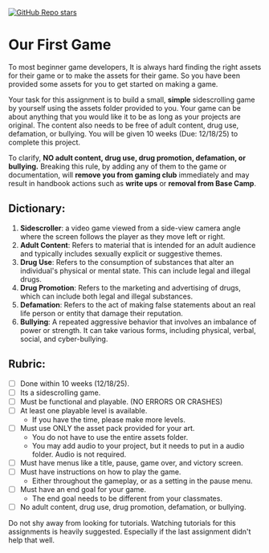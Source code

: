 [![GitHub Repo stars](https://img.shields.io/badge/-GO%20BACK-3d8fcc)](../../README.md#assignments)

# Our First Game

To most beginner game developers, It is always hard finding the right assets for their game or to make the assets for their game. So you have been provided some assets for you to get started on making a game.

Your task for this assignment is to build a small, **simple** sidescrolling game by yourself using the assets folder provided to you. Your game can be about anything that you would like it to be as long as your projects are original. The content also needs to be free of adult content, drug use, defamation, or bullying. You will be given 10 weeks (Due: 12/18/25) to complete this project.

To clarify, **NO adult content, drug use, drug promotion, defamation, or bullying.** Breaking this rule, by adding any of them to the game or documentation, will **remove you from gaming club** immediately and may result in handbook actions such as **write ups** or **removal from Base Camp**. 

## Dictionary:
1. **Sidescroller**: a video game viewed from a side-view camera angle where the screen follows the player as they move left or right.
2. **Adult Content**: Refers to material that is intended for an adult audience and typically includes sexually explicit or suggestive themes.
3. **Drug Use**: Refers to the consumption of substances that alter an individual's physical or mental state. This can include legal and illegal drugs.
4. **Drug Promotion**: Refers to the marketing and advertising of drugs, which can include both legal and illegal substances. 
5. **Defamation**: Refers to the act of making false statements about an real life person or entity that damage their reputation. 
6. **Bullying**: A repeated aggressive behavior that involves an imbalance of power or strength. It can take various forms, including physical, verbal, social, and cyber-bullying.

## Rubric:
- [ ] Done within 10 weeks (12/18/25).
- [ ] Its a sidescrolling game.
- [ ] Must be functional and playable. (NO ERRORS OR CRASHES)
- [ ] At least one playable level is available.
    - If you have the time, please make more levels.
- [ ] Must use ONLY the asset pack provided for your art.
    - You do not have to use the entire assets folder.
    - You may add audio to your project, but it needs to put in a audio folder. Audio is not required.
- [ ] Must have menus like a title, pause, game over, and victory screen.
- [ ] Must have instructions on how to play the game.
    - Either throughout the gameplay, or as a setting in the pause menu.
- [ ] Must have an end goal for your game.
    - The end goal needs to be different from your classmates.
- [ ] No adult content, drug use, drug promotion, defamation, or bullying.

Do not shy away from looking for tutorials. Watching tutorials for this assignments is heavily suggested. Especially if the last assignment didn't help that well.